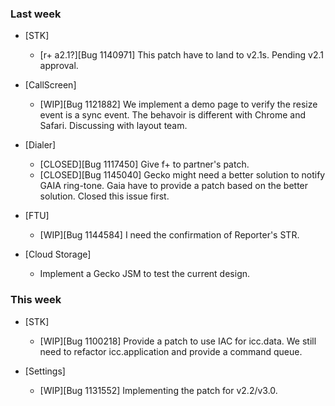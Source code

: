 ### Last week

* [STK]
  - [r+ a2.1?][Bug 1140971] This patch have to land to v2.1s. Pending v2.1 approval.

* [CallScreen]
  - [WIP][Bug 1121882] We implement a demo page to verify the resize event is a sync event. The behavoir is different with Chrome and Safari. Discussing with layout team.

* [Dialer]
  - [CLOSED][Bug 1117450] Give f+ to partner's patch.
  - [CLOSED][Bug 1145040] Gecko might need a better solution to notify GAIA ring-tone. Gaia have to provide a patch based on the better solution. Closed this issue first.

* [FTU]
  - [WIP][Bug 1144584] I need the confirmation of Reporter's STR.

* [Cloud Storage]
  - Implement a Gecko JSM to test the current design.

### This week

* [STK]
  - [WIP][Bug 1100218] Provide a patch to use IAC for icc.data. We still need to refactor icc.application and provide a command queue.

* [Settings]
  - [WIP][Bug 1131552] Implementing the patch for v2.2/v3.0.

